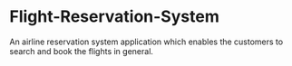 # Flight-Reservation-System
An airline reservation system application which enables the customers to search and book the flights in general.
